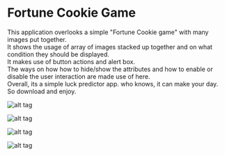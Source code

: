 # Fortune Cookie Game 
This application overlooks a simple "Fortune Cookie game" with many images put together. <br/>
It shows the usage of array of images stacked up together and on what condition they should be displayed. <br/>
It makes use of button actions and alert box. <br/>
The ways on how how to hide/show the attributes and how to enable or disable the user interaction are made use of here.  <br/>
Overall, its a simple luck predictor app. who knows, it can make your day. So download and enjoy.

![alt tag](https://lh3.googleusercontent.com/-K49N71889Ck/Ve-v-dM0b6I/AAAAAAAAAAk/RhrN1-TQqZU/w369-h674-no/Screen%2BShot%2B2015-09-09%2Bat%2B2.51.58%2Bpm.png "The fortune cookie game - you can break the cookie to see what you fortune is") <br/>

![alt tag](https://lh5.googleusercontent.com/-No04Oq8cCrs/Ve-w8yV9_XI/AAAAAAAAABI/oX0skdnkY74/w370-h674-no/Screen%2BShot%2B2015-09-09%2Bat%2B2.52.23%2Bpm.png "Hurray! that's a good one")<br/>

![alt tag](https://lh4.googleusercontent.com/-86earlu3K10/Ve-zKLgTsfI/AAAAAAAAAB0/PEpfhm3DIj4/w370-h673-no/Screen%2BShot%2B2015-09-09%2Bat%2B2.52.43%2Bpm.png "Else don't like it? Give another try")<br/>

![alt tag](https://lh4.googleusercontent.com/-Jrum-cYdsX0/Ve-zQe7eBZI/AAAAAAAAACY/ArjJMQjPuaQ/w368-h674-no/Screen%2BShot%2B2015-09-09%2Bat%2B2.53.06%2Bpm.png "Thanks for all your patience! have a good day!")<br/>


